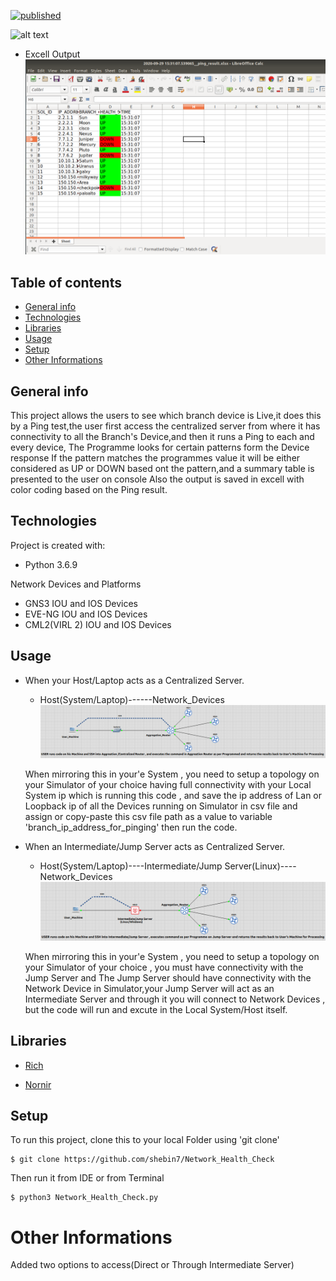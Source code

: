 [![published](https://static.production.devnetcloud.com/codeexchange/assets/images/devnet-published.svg)](https://developer.cisco.com/codeexchange/github/repo/shebin7/Network_Health_Check)



![alt text](https://github.com/shebin7/Network_Health_Check/blob/master/Advance_Ping_Dev.gif)

* Excell Output
![alt text](https://github.com/shebin7/Network_Health_Check/blob/master/Snapshots/Excell_Status.png)

## Table of contents
* [General info](#general-info)
* [Technologies](#technologies)
* [Libraries](#libraries)
* [Usage](#usage)
* [Setup](#setup)
* [Other Informations](#other-informations)


## General info
This project allows the users to see which branch device is Live,it does this by a Ping test,the user first access the centralized server from where it has 
connectivity to all the Branch's Device,and then it runs a Ping to each and every device, The Programme looks for certain patterns form the Device response 
If the pattern matches the programmes value it will be either considered as UP or DOWN based ont the pattern,and a summary table is presented to the user on console
Also the output is saved in excell with color coding based on the Ping result.

## Technologies
Project is created with:
* Python 3.6.9

Network Devices and Platforms
* GNS3 IOU and IOS Devices
* EVE-NG IOU and IOS Devices
* CML2(VIRL 2) IOU and IOS Devices

## Usage

* When your Host/Laptop acts as a Centralized Server.

  * Host(System/Laptop)------Network_Devices
  ![alt text](https://github.com/shebin7/Network_Health_Check/blob/master/Snapshots/Direct.png)
   

  When mirroring this in your'e System , you need to setup a topology on your Simulator of your choice having full connectivity with your Local System ip which is running this code , and save the ip address of Lan or Loopback ip of all the Devices running on Simulator in csv file and assign or copy-paste this csv file path as a value to variable 'branch_ip_address_for_pinging' then run the code.


* When an Intermediate/Jump Server acts as Centralized Server.

  * Host(System/Laptop)----Intermediate/Jump Server(Linux)----Network_Devices  
  ![alt text](https://github.com/shebin7/Network_Health_Check/blob/master/Snapshots/Intermediate_Server.png)

  When mirroring this in your'e System , you need to setup a topology on your Simulator of your choice , you must have connectivity with the Jump Server and The Jump Server should have connectivity with the Network Device in Simulator,your Jump Server will act as an Intermediate Server and through it you will connect to Network Devices , but the code will run and excute in the Local System/Host itself. 



## Libraries
 * [Rich](https://rich.readthedocs.io/en/latest/)

 * [Nornir](https://nornir.readthedocs.io/en/latest/)


	
## Setup
To run this project, clone this to your local Folder using 'git clone'

```
$ git clone https://github.com/shebin7/Network_Health_Check
```
Then run it from IDE or from Terminal 
```
$ python3 Network_Health_Check.py
```

# Other Informations
Added two options to access(Direct or Through Intermediate Server) 

